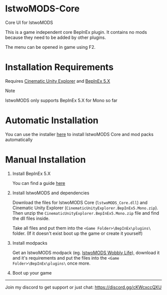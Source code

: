# lstwoMODS-Core
Core UI for lstwoMODS

This is a game independent core BepInEx plugin. It contains no mods because they need to be added by other plugins.

The menu can be opened in game using F2.

# Installation Requirements

Requires [Cinematic Unity Explorer](https://github.com/originalnicodr/CinematicUnityExplorer/releases) and [BepInEx 5.X](https://github.com/BepInEx/BepInEx/releases/tag/v5.4.23.2)

> [!NOTE]
> lstwoMODS only supports BepInEx 5.X for Mono so far

# Automatic Installation

You can use the installer [here](https://github.com/lstwoMODS/lstwoMODSInstaller) to install lstwoMODS Core and mod packs automatically

# Manual Installation

1. Install BepInEx 5.X
   
   You can find a guide [here](https://docs.bepinex.dev/articles/user_guide/installation/index.html)

2. Install lstwoMODS and dependencies

   Download the files for lstwoMODS Core (`lstwoMODS_Core.dll`) and Cinematic Unity Explorer (`CinematicUnityExplorer.BepInEx5.Mono.zip`).
   Then unzip the `CinematicUnityExplorer.BepInEx5.Mono.zip` file and find the dll files inside.

   Take all files and put them into the `<Game Folder>\BepInEx\plugins\` folder. (If it doesn't exist boot up the game or create it yourself)

3. Install modpacks

   Get an lstwoMODS modpack (eg. [lstwoMODS Wobbly Life](https://github.com/lstwo/lstwoMODS)), download it and it's requirements and put the files into the `<Game Folder>\BepInEx\plugins\` once more.

4. Boot up your game

---

Join my discord to get support or just chat: https://discord.gg/cKWcxccQXU
